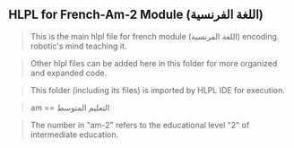 ## HLPL for French-Am-2 Module (اللغة الفرنسية)
>This is the main hlpl file for french module (اللغة الفرنسية) encoding robotic's mind teaching it.

>Other hlpl files can be added here in this folder for more organized and expanded code.

>This folder (including its files) is imported by HLPL IDE for execution.

>am == التعليم المتوسط

>The number in "am-2" refers to the educational level "2" of intermediate education.
